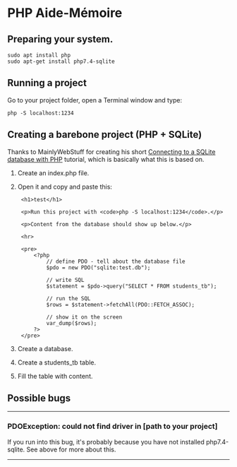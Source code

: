 # PHP Aide-Mémoire

## Preparing your system.

    sudo apt install php
    sudo apt-get install php7.4-sqlite

## Running a project

Go to your project folder, open a Terminal window and type:

    php -S localhost:1234

## Creating a barebone project (PHP + SQLite)

Thanks to MainlyWebStuff for creating his short [Connecting to a SQLite database with PHP](https://www.youtube.com/watch?v=bR3nxnCGqmY) tutorial, which is basically what this is based on.

1. Create an index.php file.
1. Open it and copy and paste this:

        <h1>test</h1>

        <p>Run this project with <code>php -S localhost:1234</code>.</p>

        <p>Content from the database should show up below.</p>

        <hr>

        <pre>
            <?php
                // define PDO - tell about the database file
                $pdo = new PDO("sqlite:test.db");

                // write SQL
                $statement = $pdo->query("SELECT * FROM students_tb");

                // run the SQL
                $rows = $statement->fetchAll(PDO::FETCH_ASSOC);

                // show it on the screen
                var_dump($rows);
            ?>
        </pre>

1. Create a database.
1. Create a students_tb table.
1. Fill the table with content.

## Possible bugs

___

### PDOException: could not find driver in [path to your project]

If you run into this bug, it's probably because you have not installed php7.4-sqlite. See above for more about this.

___



